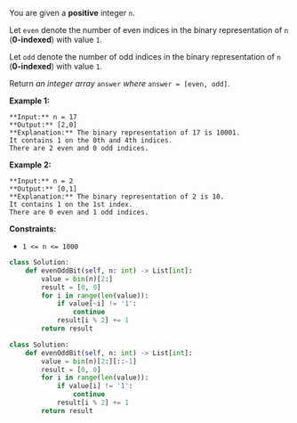 You are given a  **positive**  integer  `n`.

Let  `even`  denote the number of even indices in the binary representation of  `n`  (**0-indexed**) with value  `1`.

Let  `odd`  denote the number of odd indices in the binary representation of  `n`  (**0-indexed**) with value  `1`.

Return  _an integer array_ `answer` _where_ `answer = [even, odd]`.

**Example 1:**

```
**Input:** n = 17
**Output:** [2,0]
**Explanation:** The binary representation of 17 is 10001. 
It contains 1 on the 0th and 4th indices. 
There are 2 even and 0 odd indices.
```

**Example 2:**

```
**Input:** n = 2
**Output:** [0,1]
**Explanation:** The binary representation of 2 is 10.
It contains 1 on the 1st index. 
There are 0 even and 1 odd indices.
```

**Constraints:**

- `1 <= n <= 1000`

```python
class Solution:
    def evenOddBit(self, n: int) -> List[int]:
        value = bin(n)[2:]
        result = [0, 0]
        for i in range(len(value)):
            if value[~i] != '1':
                continue
            result[i % 2] += 1
        return result
```

```python
class Solution:
    def evenOddBit(self, n: int) -> List[int]:
        value = bin(n)[2:][::-1]
        result = [0, 0]
        for i in range(len(value)):
            if value[i] != '1':
                continue
            result[i % 2] += 1
        return result
```